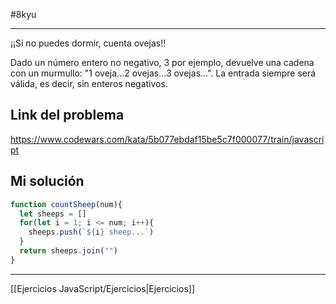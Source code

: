 #8kyu 
___
¡¡Si no puedes dormir, cuenta ovejas!!

Dado un número entero no negativo, 3 por ejemplo, devuelve una cadena con un murmullo: "1 oveja...2 ovejas...3 ovejas...". La entrada siempre será válida, es decir, sin enteros negativos.
## Link del problema

https://www.codewars.com/kata/5b077ebdaf15be5c7f000077/train/javascript
## Mi solución

```js
function countSheep(num){
  let sheeps = []
  for(let i = 1; i <= num; i++){
    sheeps.push(`${i} sheep...`)
  }
  return sheeps.join("")
}
```

__________

[[Ejercicios JavaScript/Ejercicios|Ejercicios]]